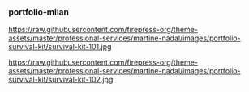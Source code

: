 ### portfolio-milan

https://raw.githubusercontent.com/firepress-org/theme-assets/master/professional-services/martine-nadal/images/portfolio-survival-kit/survival-kit-101.jpg


https://raw.githubusercontent.com/firepress-org/theme-assets/master/professional-services/martine-nadal/images/portfolio-survival-kit/survival-kit-102.jpg